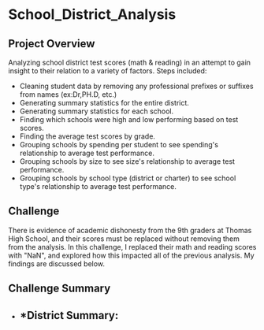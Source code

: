 # School_District_Analysis
## Project Overview
Analyzing school district test scores (math & reading) in an attempt to gain insight to their relation to a variety of factors. Steps included:
  - Cleaning student data by removing any professional prefixes or suffixes from names (ex:Dr,PH.D, etc.)
  - Generating summary statistics for the entire district.
  - Generating summary statistics for each school.
  - Finding which schools were high and low performing based on test scores. 
  - Finding the average test scores by grade.
  - Grouping schools by spending per student to see spending's relationship to average test performance.
  - Grouping schools by size to see size's relationship to average test performance.
  - Grouping schools by school type (district or charter) to see school type's relationship to average test performance.
  
## Challenge
There is evidence of academic dishonesty from the 9th graders at Thomas High School, and their scores must be replaced without removing them from the analysis. In this challenge, I replaced their math and reading scores with "NaN", and explored how this impacted all of the previous analysis. My findings are discussed below.

## Challenge Summary
  - *District Summary:
    - 
